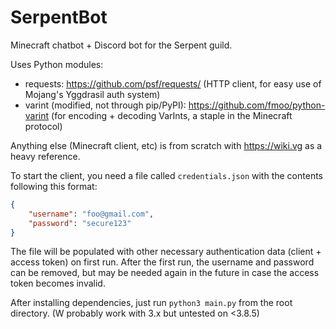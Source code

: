 # SerpentBot

Minecraft chatbot + Discord bot for the Serpent guild.

Uses Python modules:
- requests: https://github.com/psf/requests/ (HTTP client, for easy use of Mojang's Yggdrasil auth system)
- varint (modified, not through pip/PyPI): https://github.com/fmoo/python-varint (for encoding + decoding VarInts, a staple in the Minecraft protocol)

Anything else (Minecraft client, etc) is from scratch with https://wiki.vg as a heavy reference.

To start the client, you need a file called `credentials.json` with the contents following this format:

```json
{
    "username": "foo@gmail.com",
    "password": "secure123"
}
```

The file will be populated with other necessary authentication data (client + access token) on first run. After the first run, the username and password can be removed, but may be needed again in the future in case the access token becomes invalid.

After installing dependencies, just run `python3 main.py` from the root directory. (W probably work with 3.x but untested on <3.8.5)
